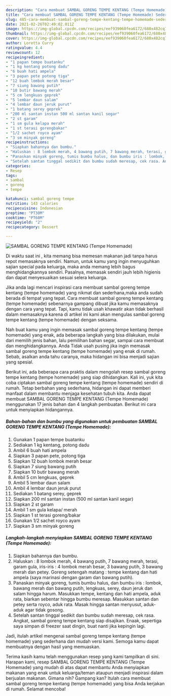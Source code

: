 ```yaml
---
description: "Cara membuat SAMBAL GORENG TEMPE KENTANG (Tempe Homemade) Sederhana Untuk Jualan"
title: "Cara membuat SAMBAL GORENG TEMPE KENTANG (Tempe Homemade) Sederhana Untuk Jualan"
slug: 485-cara-membuat-sambal-goreng-tempe-kentang-tempe-homemade-sederhana-untuk-jualan
date: 2021-02-26T02:49:02.011Z
image: https://img-global.cpcdn.com/recipes/eef939060fea6172/680x482cq70/sambal-goreng-tempe-kentang-tempe-homemade-foto-resep-utama.jpg
thumbnail: https://img-global.cpcdn.com/recipes/eef939060fea6172/680x482cq70/sambal-goreng-tempe-kentang-tempe-homemade-foto-resep-utama.jpg
cover: https://img-global.cpcdn.com/recipes/eef939060fea6172/680x482cq70/sambal-goreng-tempe-kentang-tempe-homemade-foto-resep-utama.jpg
author: Loretta Curry
ratingvalue: 4.4
reviewcount: 12
recipeingredient:
- "1 papan tempe buatanku"
- "1 kg kentang potong dadu"
- "6 buah hati ampela"
- "3 papan pete potong tiga"
- "12 buah lombok merah besar"
- "7 siung bawang putih"
- "10 butir bawang merah"
- "5 cm lengkuas geprek"
- "5 lembar daun salam"
- "4 lembar daun jeruk purut"
- "1 batang serey geprek"
- "200 ml santan instan 500 ml santan kanil segar"
- "2 st garam"
- "1 sm gula kelapa merah"
- "1 st terasi gorengbakar"
- "1/2 sachet royco ayam"
- "3 sm minyak goreng"
recipeinstructions:
- "Siapkan bahannya dan bumbu."
- "Haluskan : 8 lombok merah, 4 bawang putih, 7 bawang merah, terasi, garam gula, iris-iris : 4 lombok merah besar, 3 bawang putih, 3 bawang merah dan petey. Goreng setengah matang : tempe kentang dan hati ampela (saya marinasi dengan garam dan bawang putih)."
- "Panaskan minyak goreng, tumis bumbu halus, dan bumbu iris : lombok, bawang merah dan bawang putih, lengkuas, serey, daun jeruk dan salam hingga harum. Masukkan tempe, kentang dan hati ampela, aduk rata, biarkan sebentar hingga bumbu meresap. Masukkan santan dan petey serta royco, aduk rata. Masak hingga santan menyusut, aduk-aduk agar tidak gosong."
- "Setelah santan tinggal sedikit dan bumbu sudah meresap, cek rasa. Angkat, sambal goreng tempe kentang siap disajikan. Enaak, sepertiga saya simpan di freezer saat dingin, buat nanti jika kepingin lagi."
categories:
- Resep
tags:
- sambal
- goreng
- tempe

katakunci: sambal goreng tempe 
nutrition: 143 calories
recipecuisine: Indonesian
preptime: "PT30M"
cooktime: "PT60M"
recipeyield: "2"
recipecategory: Dessert

---
```



![SAMBAL GORENG TEMPE KENTANG (Tempe Homemade)](https://img-global.cpcdn.com/recipes/eef939060fea6172/680x482cq70/sambal-goreng-tempe-kentang-tempe-homemade-foto-resep-utama.jpg)

Di waktu  saat ini , kita memang bisa memesan makanan jadi tanpa harus repot memasaknya sendiri. Namun, untuk kamu yang ingin menyuguhkan sajian special pada keluarga, maka anda memang lebih bagus menghidangkannya sendiri. Pasalnya, memasak sendiri jauh lebih higienis dan dapat menyesuaikan sesuai selera keluarga.

Jika anda lagi mencari inspirasi cara membuat sambal goreng tempe kentang (tempe homemade) yang nikmat dan sederhana,maka anda sudah berada di tempat yang tepat. Cara membuat sambal goreng tempe kentang (tempe homemade)  sebenarnya gampang dibuat jika kamu memasaknya dengan cara yang tepat. Tapi, kamu tidak usah khawatir akan tidak berhasil dalam memasaknya 
karena di artikel ini kami akan mengulas sambal goreng tempe kentang (tempe homemade) dengan seksama.  



Nah buat kamu yang ingin memasak sambal goreng tempe kentang (tempe homemade) yang enak, ada beberapa langkah yang bisa dilakukan, mulai dari memilih jenis bahan, lalu pemilihan bahan segar, sampai cara membuat dan menghidangkannya. Anda Tidak usah pusing jika ingin memasak sambal goreng tempe kentang (tempe homemade) yang enak di rumah. Sebab, asalkan anda  tahu caranya, maka hidangan ini bisa menjadi sajian yang spesial.

Berikut ini, ada beberapa cara praktis  dalam mengolah resep sambal goreng tempe kentang (tempe homemade) yang siap dihidangkan. Kali ini, yuk kita coba ciptakan sambal goreng tempe kentang (tempe homemade) sendiri di rumah. Tetap berbahan yang sederhana, hidangan ini dapat memberi manfaat dalam membantu menjaga kesehatan tubuh kita. Anda dapat membuat SAMBAL GORENG TEMPE KENTANG (Tempe Homemade) menggunakan 17 jenis bahan dan 4 langkah pembuatan. Berikut ini cara untuk menyiapkan hidangannya.

<!--inarticleads1-->

##### Bahan-bahan dan bumbu yang digunakan untuk pembuatan SAMBAL GORENG TEMPE KENTANG (Tempe Homemade):

1. Gunakan 1 papan tempe buatanku
1. Sediakan 1 kg kentang, potong dadu
1. Ambil 6 buah hati ampela
1. Siapkan 3 papan pete, potong tiga
1. Siapkan 12 buah lombok merah besar
1. Siapkan 7 siung bawang putih
1. Siapkan 10 butir bawang merah
1. Ambil 5 cm lengkuas, geprek
1. Ambil 5 lembar daun salam
1. Ambil 4 lembar daun jeruk purut
1. Sediakan 1 batang serey, geprek
1. Siapkan 200 ml santan instan (500 ml santan kanil segar)
1. Siapkan 2 st garam
1. Ambil 1 sm gula kelapa/ merah
1. Siapkan 1 st terasi goreng/bakar
1. Gunakan 1/2 sachet royco ayam
1. Siapkan 3 sm minyak goreng




<!--inarticleads2-->

##### Langkah-langkah menyiapkan SAMBAL GORENG TEMPE KENTANG (Tempe Homemade):

1. Siapkan bahannya dan bumbu.
1. Haluskan : 8 lombok merah, 4 bawang putih, 7 bawang merah, terasi, garam gula, iris-iris : 4 lombok merah besar, 3 bawang putih, 3 bawang merah dan petey. Goreng setengah matang : tempe kentang dan hati ampela (saya marinasi dengan garam dan bawang putih).
1. Panaskan minyak goreng, tumis bumbu halus, dan bumbu iris : lombok, bawang merah dan bawang putih, lengkuas, serey, daun jeruk dan salam hingga harum. Masukkan tempe, kentang dan hati ampela, aduk rata, biarkan sebentar hingga bumbu meresap. Masukkan santan dan petey serta royco, aduk rata. Masak hingga santan menyusut, aduk-aduk agar tidak gosong.
1. Setelah santan tinggal sedikit dan bumbu sudah meresap, cek rasa. Angkat, sambal goreng tempe kentang siap disajikan. Enaak, sepertiga saya simpan di freezer saat dingin, buat nanti jika kepingin lagi.




Jadi, itulah artikel mengenai  sambal goreng tempe kentang (tempe homemade)  yang sederhana dan mudah versi kami. Semoga kamu dapat membuatnya dengan hasil yang memuaskan. 

Terima kasih kamu telah menggunakan resep yang kami tampilkan di sini. Harapan kami, resep  SAMBAL GORENG TEMPE KENTANG (Tempe Homemade) yang mudah di atas dapat membantu Anda menyiapkan makanan yang enak untuk keluarga/teman ataupun menjadi inspirasi dalam berjualan makanan. Gimana nih? Gampang kan? Itulah cara membuat sambal goreng tempe kentang (tempe homemade) yang bisa Anda kerjakan di rumah. Selamat mencoba!

